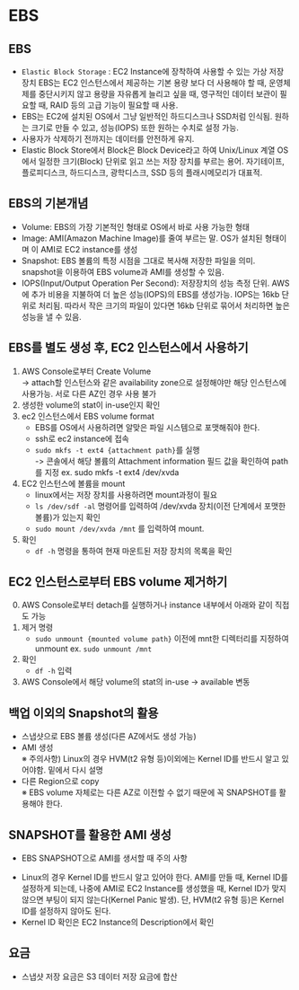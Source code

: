 EBS
===

## EBS
- `Elastic Block Storage` : EC2 Instance에 장착하여 사용할 수 있는 가상 저장 장치
EBS는 EC2 인스턴스에서 제공하는 기본 용량 보다 더 사용해야 할 때, 운영체제를 중단시키지 않고 용량을 자유롭게 늘리고 싶을 때, 영구적인 데이터 보관이 필요할 때, RAID 등의 고급 기능이 필요할 때 사용.  
- EBS는 EC2에 설치된 OS에서 그냥 일반적인 하드디스크나 SSD처럼 인식됨. 원하는 크기로 만들 수 있고, 성능(IOPS) 또한 원하는 수치로 설정 가능.   
- 사용자가 삭제하기 전까지는 데이터를 안전하게 유지.  
- Elastic Block Store에서 Block은 Block Device라고 하여 Unix/Linux 계열 OS에서 일정한 크기(Block) 단위로 읽고 쓰는 저장 장치를 부르는 용어. 자기테이프, 플로피디스크, 하드디스크, 광학디스크, SSD 등의 플래시메모리가 대표적.  

## EBS의 기본개념
- Volume: EBS의 가장 기본적인 형태로 OS에서 바로 사용 가능한 형태
- Image: AMI(Amazon Machine Image)를 줄여 부르는 말. OS가 설치된 형태이며 이 AMI로 EC2 instance를 생성
- Snapshot: EBS 볼륨의 특정 시점을 그대로 복사해 저장한 파일을 의미. snapshot을 이용하여 EBS volume과 AMI를 생성할 수 있음.
- IOPS(Input/Output Operation Per Second): 저장장치의 성능 측정 단위. AWS에 추가 비용을 지불하여 더 높은 성능(IOPS)의 EBS를 생성가능. IOPS는 16kb 단위로 처리됨. 따라서 작은 크기의 파일이 있다면 16kb 단위로 묶어서 처리하면 높은 성능을 낼 수 있음.

## EBS를 별도 생성 후, EC2 인스턴스에서 사용하기
1. AWS Console로부터 Create Volume  
-> attach할 인스턴스와 같은 availability zone으로 설정해야만 해당 인스턴스에 사용가능. 서로 다른 AZ인 경우 사용 불가
2. 생성한 volume의 stat이 in-use인지 확인
3. ec2 인스턴스에서 EBS volume format
    - EBS를 OS에서 사용하려면 알맞은 파일 시스템으로 포맷해줘야 한다. 
    - ssh로 ec2 instance에 접속
    - `sudo mkfs -t ext4 {attachment path}`를 실행  
    -> 콘솔에서 해당 볼륨의 Attachment information 필드 값을 확인하여 path를 지정
    ex. sudo mkfs -t ext4 /dev/xvda
4. EC2 인스턴스에 볼륨을 mount
    - linux에서는 저장 장치를 사용하려면 mount과정이 필요
    - `ls /dev/sdf -al` 명령어를 입력하여 /dev/xvda 장치(이전 단계에서 포맷한 볼륨)가 있는지 확인
    - `sudo mount /dev/xvda /mnt` 를 입력하여 mount.
5. 확인
    - `df -h` 명령을 통하여 현재 마운트된 저장 장치의 목록을 확인

## EC2 인스턴스로부터 EBS volume 제거하기
0. AWS Console로부터 detach를 실행하거나 instance 내부에서 아래와 같이 직접도 가능
1. 제거 명령
    - `sudo unmount {mounted volume path}` 이전에 mnt한 디렉터리를 지정하여 unmount
    ex.  `sudo unmount /mnt`
2. 확인
    - `df -h` 입력
3. AWS Console에서 해당 volume의 stat의 in-use -> available 변동

## 백업 이외의 Snapshot의 활용
- 스냅샷으로 EBS 볼륨 생성(다른 AZ에서도 생성 가능)
- AMI 생성  
※ 주의사항) Linux의 경우 HVM(t2 유형 등)이외에는 Kernel ID를 반드시 알고 있어야함. 밑에서 다시 설명
- 다른 Region으로 copy  
※ EBS volume 자체로는 다른 AZ로 이전할 수 없기 때문에 꼭 SNAPSHOT를 활용해야 한다.

## SNAPSHOT를 활용한 AMI 생성
* EBS SNAPSHOT으로 AMI를 생서할 때 주의 사항
- Linux의 경우 Kernel ID를 반드시 알고 있어야 한다. AMI를 만들 때, Kernel ID를 설정하게 되는데, 나중에 AMI로 EC2 Instance를 생성했을 때, Kernel ID가 맞지 않으면 부팅이 되지 않는다(Kernel Panic 발생). 단, HVM(t2 유형 등)은 Kernel ID를 설정하지 않아도 된다.
- Kernel ID 확인은 EC2 Instance의 Description에서 확인

## 요금
- 스냅샷 저장 요금은 S3 데이터 저장 요금에 합산




